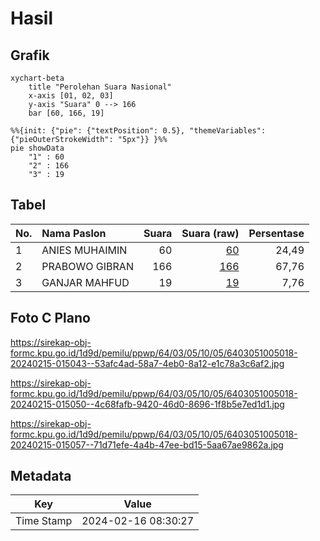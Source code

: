 # Hasil

## Grafik

```mermaid
xychart-beta
    title "Perolehan Suara Nasional"
    x-axis [01, 02, 03]
    y-axis "Suara" 0 --> 166
    bar [60, 166, 19]
```

```mermaid
%%{init: {"pie": {"textPosition": 0.5}, "themeVariables": {"pieOuterStrokeWidth": "5px"}} }%%
pie showData
    "1" : 60
    "2" : 166
    "3" : 19
```

## Tabel

| No. | Nama Paslon    | Suara | Suara (raw) | Persentase |
|:--- |:-------------- | -----:| -----------:| ----------:|
| 1   | ANIES MUHAIMIN | 60    | [60][p-1]   | 24,49      |
| 2   | PRABOWO GIBRAN | 166   | [166][p-2]  | 67,76      |
| 3   | GANJAR MAHFUD  | 19    | [19][p-3]   | 7,76       |


[p-1]: https://github.com/gigit-pemilu/pemilu-2024/blob/main/pilpres/hitung-suara/sub/64-kalimantan-timur/sub/03-berau/sub/05-tanjung-redeb/sub/1005-bugis/sub/018-tps/sub/paslon-1.txt
[p-2]: https://github.com/gigit-pemilu/pemilu-2024/blob/main/pilpres/hitung-suara/sub/64-kalimantan-timur/sub/03-berau/sub/05-tanjung-redeb/sub/1005-bugis/sub/018-tps/sub/paslon-2.txt
[p-3]: https://github.com/gigit-pemilu/pemilu-2024/blob/main/pilpres/hitung-suara/sub/64-kalimantan-timur/sub/03-berau/sub/05-tanjung-redeb/sub/1005-bugis/sub/018-tps/sub/paslon-3.txt

## Foto C Plano

https://sirekap-obj-formc.kpu.go.id/1d9d/pemilu/ppwp/64/03/05/10/05/6403051005018-20240215-015043--53afc4ad-58a7-4eb0-8a12-e1c78a3c6af2.jpg

https://sirekap-obj-formc.kpu.go.id/1d9d/pemilu/ppwp/64/03/05/10/05/6403051005018-20240215-015050--4c68fafb-9420-46d0-8696-1f8b5e7ed1d1.jpg

https://sirekap-obj-formc.kpu.go.id/1d9d/pemilu/ppwp/64/03/05/10/05/6403051005018-20240215-015057--71d71efe-4a4b-47ee-bd15-5aa67ae9862a.jpg


## Metadata

| Key        | Value               |
| ---------- | ------------------- |
| Time Stamp | 2024-02-16 08:30:27 |




